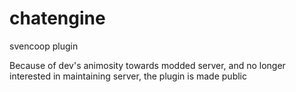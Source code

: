 # chatengine
svencoop plugin

Because of dev's animosity towards modded server, and no longer interested in maintaining server, the plugin is made public
